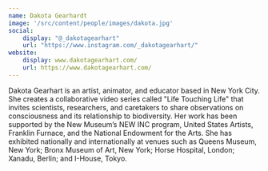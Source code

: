 ```yaml
---
name: Dakota Gearhardt
image: '/src/content/people/images/dakota.jpg'
social: 
    display: "@_dakotagearhart"
    url: "https://www.instagram.com/_dakotagearhart/" 
website: 
    display: www.dakotagearhart.com/
    url: https://www.dakotagearhart.com/
---
```


Dakota Gearhart is an artist, animator, and educator based in New York City. She creates a collaborative video series called "Life Touching Life" that invites scientists, researchers, and caretakers to share observations on consciousness and its relationship to biodiversity. Her work has been supported by the New Museum’s NEW INC program, United States Artists, Franklin Furnace, and the National Endowment for the Arts. She has exhibited nationally and internationally at venues such as Queens Museum, New York; Bronx Museum of Art, New York; Horse Hospital, London; Xanadu, Berlin; and I-House, Tokyo.
